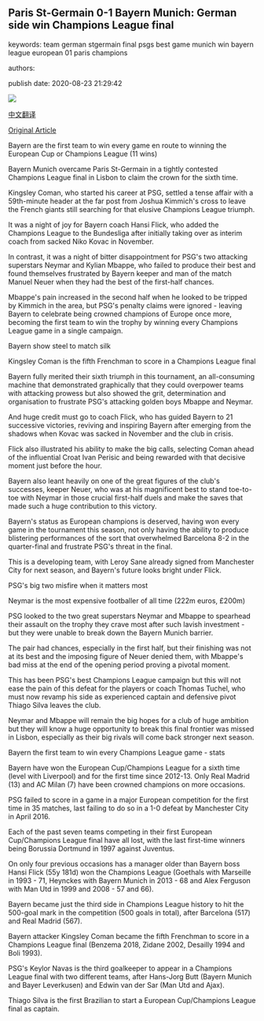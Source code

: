 ## Paris St-Germain 0-1 Bayern Munich: German side win Champions League final

keywords: team german stgermain final psgs best game munich win bayern league european 01 paris champions

authors: 

publish date: 2020-08-23 21:29:42

![](https://ichef.bbci.co.uk/onesport/cps/624/cpsprodpb/557F/production/_114078812_bayern_reuters.jpg)

[中文翻译](Paris%20St-Germain%200-1%20Bayern%20Munich%3A%20German%20side%20win%20Champions%20League%20final_zh.md)

[Original Article](https://www.bbc.com/sport/football/53867676)

Bayern are the first team to win every game en route to winning the European Cup or Champions League (11 wins)

Bayern Munich overcame Paris St-Germain in a tightly contested Champions League final in Lisbon to claim the crown for the sixth time.

Kingsley Coman, who started his career at PSG, settled a tense affair with a 59th-minute header at the far post from Joshua Kimmich's cross to leave the French giants still searching for that elusive Champions League triumph.

It was a night of joy for Bayern coach Hansi Flick, who added the Champions League to the Bundesliga after initially taking over as interim coach from sacked Niko Kovac in November.

In contrast, it was a night of bitter disappointment for PSG's two attacking superstars Neymar and Kylian Mbappe, who failed to produce their best and found themselves frustrated by Bayern keeper and man of the match Manuel Neuer when they had the best of the first-half chances.

Mbappe's pain increased in the second half when he looked to be tripped by Kimmich in the area, but PSG's penalty claims were ignored - leaving Bayern to celebrate being crowned champions of Europe once more, becoming the first team to win the trophy by winning every Champions League game in a single campaign.

Bayern show steel to match silk

Kingsley Coman is the fifth Frenchman to score in a Champions League final

Bayern fully merited their sixth triumph in this tournament, an all-consuming machine that demonstrated graphically that they could overpower teams with attacking prowess but also showed the grit, determination and organisation to frustrate PSG's attacking golden boys Mbappe and Neymar.

And huge credit must go to coach Flick, who has guided Bayern to 21 successive victories, reviving and inspiring Bayern after emerging from the shadows when Kovac was sacked in November and the club in crisis.

Flick also illustrated his ability to make the big calls, selecting Coman ahead of the influential Croat Ivan Perisic and being rewarded with that decisive moment just before the hour.

Bayern also leant heavily on one of the great figures of the club's successes, keeper Neuer, who was at his magnificent best to stand toe-to-toe with Neymar in those crucial first-half duels and make the saves that made such a huge contribution to this victory.

Bayern's status as European champions is deserved, having won every game in the tournament this season, not only having the ability to produce blistering performances of the sort that overwhelmed Barcelona 8-2 in the quarter-final and frustrate PSG's threat in the final.

This is a developing team, with Leroy Sane already signed from Manchester City for next season, and Bayern's future looks bright under Flick.

PSG's big two misfire when it matters most

Neymar is the most expensive footballer of all time (222m euros, £200m)

PSG looked to the two great superstars Neymar and Mbappe to spearhead their assault on the trophy they crave most after such lavish investment - but they were unable to break down the Bayern Munich barrier.

The pair had chances, especially in the first half, but their finishing was not at its best and the imposing figure of Neuer denied them, with Mbappe's bad miss at the end of the opening period proving a pivotal moment.

This has been PSG's best Champions League campaign but this will not ease the pain of this defeat for the players or coach Thomas Tuchel, who must now revamp his side as experienced captain and defensive pivot Thiago Silva leaves the club.

Neymar and Mbappe will remain the big hopes for a club of huge ambition but they will know a huge opportunity to break this final frontier was missed in Lisbon, especially as their big rivals will come back stronger next season.

Bayern the first team to win every Champions League game - stats

Bayern have won the European Cup/Champions League for a sixth time (level with Liverpool) and for the first time since 2012-13. Only Real Madrid (13) and AC Milan (7) have been crowned champions on more occasions.

PSG failed to score in a game in a major European competition for the first time in 35 matches, last failing to do so in a 1-0 defeat by Manchester City in April 2016.

Each of the past seven teams competing in their first European Cup/Champions League final have all lost, with the last first-time winners being Borussia Dortmund in 1997 against Juventus.

On only four previous occasions has a manager older than Bayern boss Hansi Flick (55y 181d) won the Champions League (Goethals with Marseille in 1993 - 71, Heynckes with Bayern Munich in 2013 - 68 and Alex Ferguson with Man Utd in 1999 and 2008 - 57 and 66).

Bayern became just the third side in Champions League history to hit the 500-goal mark in the competition (500 goals in total), after Barcelona (517) and Real Madrid (567).

Bayern attacker Kingsley Coman became the fifth Frenchman to score in a Champions League final (Benzema 2018, Zidane 2002, Desailly 1994 and Boli 1993).

PSG's Keylor Navas is the third goalkeeper to appear in a Champions League final with two different teams, after Hans-Jorg Butt (Bayern Munich and Bayer Leverkusen) and Edwin van der Sar (Man Utd and Ajax).

Thiago Silva is the first Brazilian to start a European Cup/Champions League final as captain.